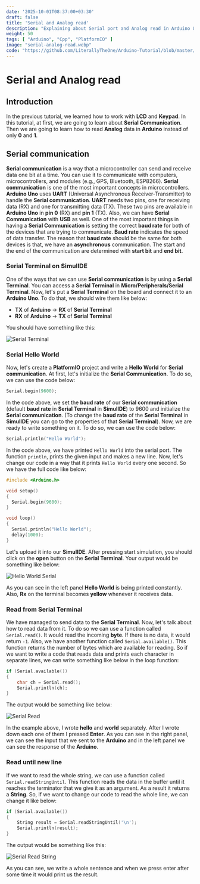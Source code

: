 ```yaml
---
date: '2025-10-01T08:37:00+03:30'
draft: false
title: 'Serial and Analog read'
description: "Explaining about Serial port and Analog read in Arduino Uno"
weight: 50
tags: [ "Arduino", "Cpp", "PlatformIO" ]
image: "serial-analog-read.webp"
code: "https://github.com/LiterallyTheOne/Arduino-Tutorial/blob/master/src/4-serial-analog-read"
---
```


# Serial and Analog read

## Introduction

In the previous tutorial, we learned how to work with **LCD** and **Keypad**.
In this tutorial, at first, we are going to learn about **Serial Communication**.
Then we are going to learn how to read **Analog** data in **Arduino** instead of only **0** and **1**.

## Serial communication

**Serial communication** is a way that a microcontroller can send and receive data one bit at a time. 
You can use it to communicate with computers, microcontrollers, and modules (e.g., GPS, Bluetooth, ESP8266).
**Serial communication** is one of the most important concepts in microcontrollers.
**Arduino Uno** uses **UART** (Universal Asynchronous Receiver-Transmitter) to handle the **Serial communication**.
**UART** needs two pins, one for receiving data (RX) and one for transmitting data (TX). 
These two pins are available in **Arduino Uno** in **pin 0** (RX) and **pin 1** (TX).
Also, we can have **Serial Communication** with **USB** as well.
One of the most important things in having a **Serial Communication** is setting the correct **baud rate** for both
of the devices that are trying to communicate.
**Baud rate** indicates the speed of data transfer.
The reason that **baud rate** should be the same for both devices is that, we have an **asynchronous** communication.
The start and the end of the communication are determined with **start bit** and **end bit**. 

### Serial Terminal on SimulIDE

One of the ways that we can use **Serial communication** is by using a **Serial Terminal**.
You can access a **Serial Terminal** in **Micro/Peripherals/Serial Terminal**.
Now, let's put a **Serial Terminal** on the board and connect it to an **Arduino Uno**.
To do that, we should wire them like below:

* **TX** of **Arduino** -> **RX** of **Serial Terminal**
* **RX** of **Arduino** -> **TX** of **Serial Terminal**

You should have something like this:

![Serial Terminal](serial-terminal.webp)

### Serial Hello World

Now, let's create a **PlatformIO** project and write a **Hello World** for **Serial communication**.
At first, let's initialize the **Serial Communication**.
To do so, we can use the code below:

```cpp
Serial.begin(9600);
```

In the code above, we set the **baud rate** of our **Serial communication** 
(default **baud rate** in **Serial Terminal** in **SimulIDE**) to 9600 and initialize the **Serial communication**.
(To change the **baud rate** of the **Serial Terminal** in **SimulIDE** you can go to the properties of 
that **Serial Terminal**).
Now, we are ready to write something on it.
To do so, we can use the code below:

```cpp
Serial.println("Hello World");
```

In the code above, we have printed `Hello World` into the serial port.
The function `println`, prints the given input and makes a new line.
Now, let's change our code in a way that it prints `Hello World` every one second.
So we have the full code like below:

```cpp
#include <Arduino.h>

void setup()
{
  Serial.begin(9600);
}

void loop()
{
  Serial.println("Hello World");
  delay(1000);
}
```

Let's upload it into our **SimulIDE**.
After pressing start simulation, you should click on the **open** button on the **Serial Terminal**.
Your output would be something like below:

![Hello World Serial](hello-world-serial.gif)

As you can see in the left panel **Hello World** is being printed constantly.
Also, **Rx** on the terminal becomes **yellow** whenever it receives data.

### Read from Serial Terminal

We have managed to send data to the **Serial Terminal**.
Now, let's talk about how to read data from it.
To do so we can use a function called `Serial.read()`.
It would read the incoming **byte**.
If there is no data, it would return `-1`.
Also, we have another function called `Serial.available()`.
This function returns the number of bytes which are available for reading.
So if we want to write a code that reads data and prints each character in separate lines,
we can write something like below in the loop function:

```cpp
if (Serial.available())
{
    char ch = Serial.read();
    Serial.println(ch);
}
```

The output would be something like below:

![Serial Read](serial-read.gif)

In the example above, I wrote **hello** and **world** separately.
After I wrote down each one of them I pressed **Enter**.
As you can see in the right panel, we can see the input that we sent to
the **Arduino** and in the left panel we can see the response of the **Arduino**.

### Read until new line

If we want to read the whole string, we can use a function called
`Serial.readStringUntil`.
This function reads the data in the buffer until it reaches the terminator that we give it as an argument.
As a result it returns a **String**.
So, if we want to change our code to read the whole line, we can change it like below:

```cpp
if (Serial.available())
{
    String result = Serial.readStringUntil('\n');
    Serial.println(result);
}
```

The output would be something like this:

![Serial Read String](serial-read-string.gif)

As you can see, we write a whole sentence and when we press enter after some time it would print us the result.


